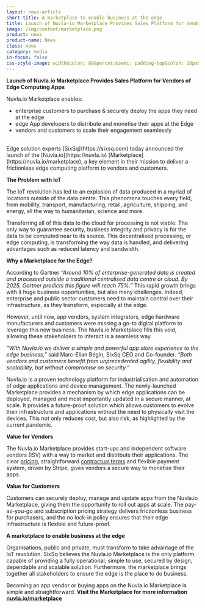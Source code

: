 ```yaml
---
layout: news-article
short-title: A marketplace to enable business at the edge
title: Launch of Nuvla-io Marketplace Provides Sales Platform for Vendors of Edge Computing Apps
image: /img/content/marketplace.png
product: news
product-name: News
class: news
category: media
in-focus: false
css-style-image: width&colon; 80&percnt;&semi; padding-top&colon; 10px&semi;
---
```


**Launch of Nuvla.io Marketplace Provides Sales Platform for Vendors of Edge Computing Apps**

Nuvla.io Marketplace enables:

* enterprise customers to purchase & securely deploy the apps they need at the edge
* edge App developers to distribute and monetise their apps at the Edge
* vendors and customers to scale their engagement seamlessly

<br/>
Edge solution experts [SixSq](https://sixsq.com) today announced the launch of the [Nuvla.io](https://nuvla.io) [Marketplace](https://nuvla.io/marketplace), a key element in their mission to deliver a frictionless edge computing platform to vendors and customers. 

**The Problem with IoT**

The IoT revolution has led to an explosion of data produced in a myriad of locations outside of the data centre. This phenomena touches every field, from mobility, transport, manufacturing, retail, agriculture, shipping, and energy, all the way to humanitarian, science and more.

Transferring all of this data to the cloud for processing is not viable. The only way to guarantee security, business integrity and privacy is for the data to be computed near to its source. This decentralised processing, or edge computing, is transforming the way data is handled, and delivering advantages such as reduced latency and bandwidth. 


**Why a Marketplace for the Edge?**

According to Gartner *“Around 10% of enterprise-generated data is created and processed outside a traditional centralised data centre or cloud. By 2025, Gartner predicts this figure will reach 75%.”* This rapid growth brings with it huge business opportunities, but also many challenges. Indeed, enterprise and public sector customers need to maintain control over their infrastructure, as they transform, especially at the edge. 

However, until now, app vendors, system integrators, edge hardware manufacturers and customers were missing a go-to digital platform to leverage this new business. The Nuvla.io Marketplace fills this void, allowing these stakeholders to interact is a seamless way.  

*“With Nuvla.io we deliver a simple and powerful app store experience to the edge business,”* said Marc-Elian Bégin, SixSq CEO and Co-founder. *“Both vendors and customers benefit from unprecedented agility, flexibility and scalability, but without compromise on security.”* 

Nuvla.io is a proven technology platform for industrialisation and automation of edge applications and device management. The newly-launched Marketplace provides a mechanism by which edge applications can be deployed, managed and most importantly updated in a secure manner, at scale. It provides a future-proof solution which allows customers to evolve their infrastructure and applications without the need to physically visit the devices. This not only reduces cost, but also risk, as highlighted by the current pandemic.


**Value for Vendors**

The Nuvla.io Marketplace provides start-ups and independent software vendors (ISV) with a way to market and distribute their applications. The clear [pricing](https://nuvla.io/pricing), straightforward [contractual terms](https://nuvla.io/terms/tos) and flexible payment system, driven by Stripe, gives vendors a secure way to monetise their apps.


**Value for Customers**
 
Customers can securely deploy, manage and update apps from the Nuvla.io Marketplace, giving them the opportunity to roll out apps at scale. The pay-as-you-go and subscription pricing strategy delivers frictionless business for purchasers, and the no lock-in policy ensures that their edge infrastructure is flexible and future-proof.


**A marketplace to enable business at the edge**

Organisations, public and private, must transform to take advantage of the IoT revolution. SixSq believes the Nuvla.io Marketplace is the only platform capable of providing a fully operational, simple to use, secured by design, dependable and scalable solution. Furthermore, the marketplace brings together all stakeholders to ensure the edge is the place to do business.

Becoming an app vendor or buying apps on the Nuvla.io Marketplace is simple and straightforward. **Visit the Marketplace for more information [nuvla.io/marketplace](https://nuvla.io/marketplace)**

